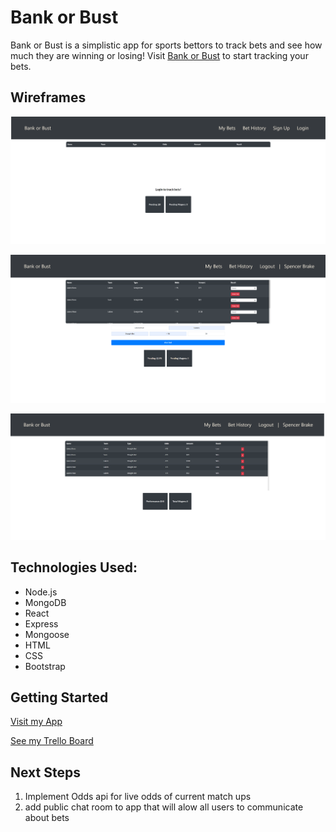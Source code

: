 # Bank or Bust

Bank or Bust is a simplistic app for sports bettors to track bets and see how much they are winning or losing! Visit [Bank or Bust](https://bank-or-bust98.herokuapp.com/) to start tracking your bets.

## Wireframes 

![wireframe login screen](public/project4-mainscreen.png)

![wireframe players screen](public/project4-mybetspage.png)

![wireframe login screen](public/project4-bethistorypage.png)

## Technologies Used:

- Node.js
- MongoDB
- React
- Express
- Mongoose
- HTML
- CSS
- Bootstrap

## Getting Started 

[Visit my App](https://bank-or-bust98.herokuapp.com/)


[See my Trello Board](https://trello.com/b/izoHZMC3/bank-or-bust)

## Next Steps

1. Implement Odds api for live odds of current match ups 
2. add public chat room to app that will alow all users to communicate about bets
